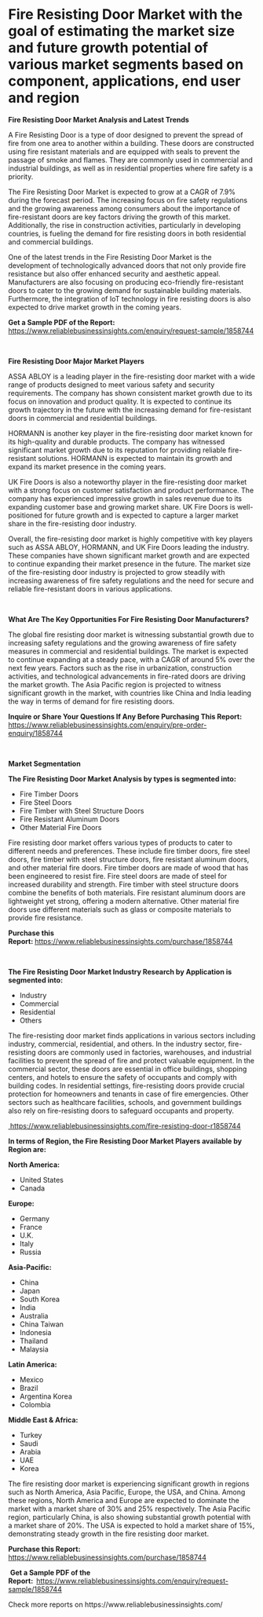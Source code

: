 <p><h1>Fire Resisting Door Market with the goal of estimating the market size and future growth potential of various market segments based on component, applications, end user and region</h1></p><p><strong>Fire Resisting Door Market Analysis and Latest Trends</strong></p>
<p><p>A Fire Resisting Door is a type of door designed to prevent the spread of fire from one area to another within a building. These doors are constructed using fire resistant materials and are equipped with seals to prevent the passage of smoke and flames. They are commonly used in commercial and industrial buildings, as well as in residential properties where fire safety is a priority.</p><p>The Fire Resisting Door Market is expected to grow at a CAGR of 7.9% during the forecast period. The increasing focus on fire safety regulations and the growing awareness among consumers about the importance of fire-resistant doors are key factors driving the growth of this market. Additionally, the rise in construction activities, particularly in developing countries, is fueling the demand for fire resisting doors in both residential and commercial buildings.</p><p>One of the latest trends in the Fire Resisting Door Market is the development of technologically advanced doors that not only provide fire resistance but also offer enhanced security and aesthetic appeal. Manufacturers are also focusing on producing eco-friendly fire-resistant doors to cater to the growing demand for sustainable building materials. Furthermore, the integration of IoT technology in fire resisting doors is also expected to drive market growth in the coming years.</p></p>
<p><strong>Get a Sample PDF of the Report:&nbsp;</strong> <a href="https://www.reliablebusinessinsights.com/enquiry/request-sample/1858744">https://www.reliablebusinessinsights.com/enquiry/request-sample/1858744</a></p>
<p>&nbsp;</p>
<p><strong>Fire Resisting Door Major Market Players</strong></p>
<p><p>ASSA ABLOY is a leading player in the fire-resisting door market with a wide range of products designed to meet various safety and security requirements. The company has shown consistent market growth due to its focus on innovation and product quality. It is expected to continue its growth trajectory in the future with the increasing demand for fire-resistant doors in commercial and residential buildings.</p><p>HORMANN is another key player in the fire-resisting door market known for its high-quality and durable products. The company has witnessed significant market growth due to its reputation for providing reliable fire-resistant solutions. HORMANN is expected to maintain its growth and expand its market presence in the coming years.</p><p>UK Fire Doors is also a noteworthy player in the fire-resisting door market with a strong focus on customer satisfaction and product performance. The company has experienced impressive growth in sales revenue due to its expanding customer base and growing market share. UK Fire Doors is well-positioned for future growth and is expected to capture a larger market share in the fire-resisting door industry.</p><p>Overall, the fire-resisting door market is highly competitive with key players such as ASSA ABLOY, HORMANN, and UK Fire Doors leading the industry. These companies have shown significant market growth and are expected to continue expanding their market presence in the future. The market size of the fire-resisting door industry is projected to grow steadily with increasing awareness of fire safety regulations and the need for secure and reliable fire-resistant doors in various applications.</p></p>
<p>&nbsp;</p>
<p><strong>What Are The Key Opportunities For Fire Resisting Door Manufacturers?</strong></p>
<p><p>The global fire resisting door market is witnessing substantial growth due to increasing safety regulations and the growing awareness of fire safety measures in commercial and residential buildings. The market is expected to continue expanding at a steady pace, with a CAGR of around 5% over the next few years. Factors such as the rise in urbanization, construction activities, and technological advancements in fire-rated doors are driving the market growth. The Asia Pacific region is projected to witness significant growth in the market, with countries like China and India leading the way in terms of demand for fire resisting doors.</p></p>
<p><strong>Inquire or Share Your Questions If Any Before Purchasing This Report:</strong> <a href="https://www.reliablebusinessinsights.com/enquiry/pre-order-enquiry/1858744">https://www.reliablebusinessinsights.com/enquiry/pre-order-enquiry/1858744</a></p>
<p>&nbsp;</p>
<p><strong>Market Segmentation</strong></p>
<p><strong>The Fire Resisting Door Market Analysis by types is segmented into:</strong></p>
<p><ul><li>Fire Timber Doors</li><li>Fire Steel Doors</li><li>Fire Timber with Steel Structure Doors</li><li>Fire Resistant Aluminum Doors</li><li>Other Material Fire Doors</li></ul></p>
<p><p>Fire resisting door market offers various types of products to cater to different needs and preferences. These include fire timber doors, fire steel doors, fire timber with steel structure doors, fire resistant aluminum doors, and other material fire doors. Fire timber doors are made of wood that has been engineered to resist fire. Fire steel doors are made of steel for increased durability and strength. Fire timber with steel structure doors combine the benefits of both materials. Fire resistant aluminum doors are lightweight yet strong, offering a modern alternative. Other material fire doors use different materials such as glass or composite materials to provide fire resistance.</p></p>
<p><strong>Purchase this Report:&nbsp;</strong><a href="https://www.reliablebusinessinsights.com/purchase/1858744">https://www.reliablebusinessinsights.com/purchase/1858744</a></p>
<p>&nbsp;</p>
<p><strong>The Fire Resisting Door Market Industry Research by Application is segmented into:</strong></p>
<p><ul><li>Industry</li><li>Commercial</li><li>Residential</li><li>Others</li></ul></p>
<p><p>The fire-resisting door market finds applications in various sectors including industry, commercial, residential, and others. In the industry sector, fire-resisting doors are commonly used in factories, warehouses, and industrial facilities to prevent the spread of fire and protect valuable equipment. In the commercial sector, these doors are essential in office buildings, shopping centers, and hotels to ensure the safety of occupants and comply with building codes. In residential settings, fire-resisting doors provide crucial protection for homeowners and tenants in case of fire emergencies. Other sectors such as healthcare facilities, schools, and government buildings also rely on fire-resisting doors to safeguard occupants and property.</p></p>
<p><a href="https://www.reliablebusinessinsights.com/fire-resisting-door-r1858744">&nbsp;https://www.reliablebusinessinsights.com/fire-resisting-door-r1858744</a></p>
<p><strong>In terms of Region, the Fire Resisting Door Market Players available by Region are:</strong></p>
<p>
    <p> <strong> North America: </strong>
        <ul>
            <li>United States</li>
            <li>Canada</li>
        </ul>
        </p> 
    <p> <strong> Europe: </strong>
        <ul>
            <li>Germany</li>
            <li>France</li>
            <li>U.K.</li>
            <li>Italy</li>
            <li>Russia</li>
        </ul>
        </p> 
    <p> <strong> Asia-Pacific: </strong>
        <ul>
            <li>China</li>
            <li>Japan</li>
            <li>South Korea</li>
            <li>India</li>
            <li>Australia</li>
            <li>China Taiwan</li>
            <li>Indonesia</li>
            <li>Thailand</li>
            <li>Malaysia</li>
        </ul>
        </p> 
    <p> <strong> Latin America: </strong>
        <ul>
            <li>Mexico</li>
            <li>Brazil</li>
            <li>Argentina Korea</li>
            <li>Colombia</li>
        </ul>
        </p> 
    <p> <strong> Middle East & Africa: </strong>
        <ul>
            <li>Turkey</li>
            <li>Saudi</li>
            <li>Arabia</li>
            <li>UAE</li>
            <li>Korea</li>
        </ul>
    </p>
    </p>
<p><p>The fire resisting door market is experiencing significant growth in regions such as North America, Asia Pacific, Europe, the USA, and China. Among these regions, North America and Europe are expected to dominate the market with a market share of 30% and 25% respectively. The Asia Pacific region, particularly China, is also showing substantial growth potential with a market share of 20%. The USA is expected to hold a market share of 15%, demonstrating steady growth in the fire resisting door market.</p></p>
<p><strong>Purchase this Report: </strong><a href="https://www.reliablebusinessinsights.com/purchase/1858744">https://www.reliablebusinessinsights.com/purchase/1858744</a></p>
<p>&nbsp;<strong>Get a Sample PDF of the Report:&nbsp;&nbsp;</strong><a href="https://www.reliablebusinessinsights.com/enquiry/request-sample/1858744">https://www.reliablebusinessinsights.com/enquiry/request-sample/1858744</a></p>
<p><strong></strong></p>
<p>Check more reports on https://www.reliablebusinessinsights.com/</p>